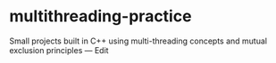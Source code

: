 # multithreading-practice
Small projects built in C++ using multi-threading concepts and mutual exclusion principles — Edit
